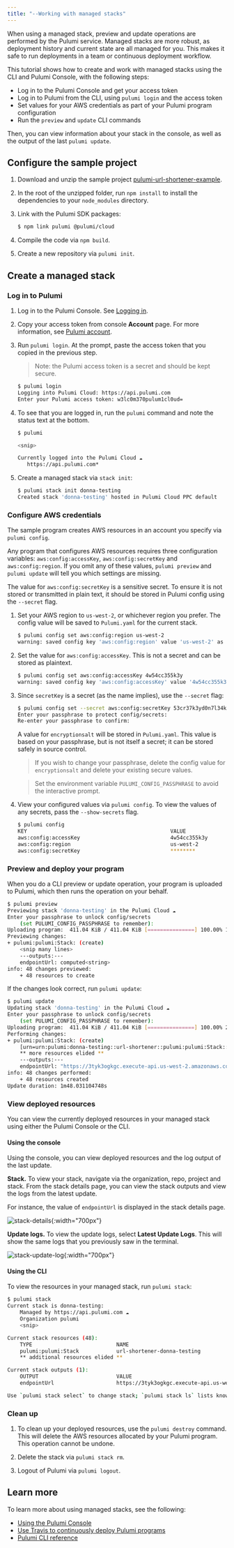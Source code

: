 ```yaml
---
title: "--Working with managed stacks"
---
```


When using a managed stack, preview and update operations are performed by the Pulumi service. Managed stacks are more robust, as deployment history and current state are all managed for you. This makes it safe to run deployments in a team or continuous deployment workflow.

This tutorial shows how to create and work with managed stacks using the CLI and Pulumi Console, with the following steps:

- Log in to the Pulumi Console and get your access token
- Log in to Pulumi from the CLI, using `pulumi login` and the access token
- Set values for your AWS credentials as part of your Pulumi program configuration
- Run the `preview` and `update` CLI commands

Then, you can view information about your stack in the console, as well as the output of the last `pulumi update`.

## Configure the sample project

1. Download and unzip the sample project [pulumi-url-shortener-example](/examples/pulumi-url-shortener-example.zip). 

1. In the root of the unzipped folder, run `npm install` to install the dependencies to your `node_modules` directory.

1. Link with the Pulumi SDK packages:

   ```bash
   $ npm link pulumi @pulumi/cloud
   ```

1. Compile the code via `npm build`.

1. Create a new repository via `pulumi init`.

## Create a managed stack

### Log in to Pulumi 

1. Log in to the Pulumi Console. See [Logging in](./console.html#login-to-console).

1. Copy your access token from console **Account** page. For more information, see [Pulumi account](./console.html#account-page).

1. Run `pulumi login`. At the prompt, paste the access token that you copied in the previous step. 

   > Note: the Pulumi access token is a secret and should be kept secure.

   ```bash
   $ pulumi login
   Logging into Pulumi Cloud: https://api.pulumi.com
   Enter your Pulumi access token: w3lc0m370pulum1cl0ud=
   ```

1. To see that you are logged in, run the `pulumi` command and note the status text at the bottom.

   ```bash
   $ pulumi
   
   <snip>

   Currently logged into the Pulumi Cloud ☁️
      https://api.pulumi.com*
   ```

1. Create a managed stack via `stack init`:

   ```bash
   $ pulumi stack init donna-testing
   Created stack 'donna-testing' hosted in Pulumi Cloud PPC default
   ```   

### Configure AWS credentials

The sample program creates AWS resources in an account you specify via `pulumi config`. 

Any program that configures AWS resources requires three configuration variables: `aws:config:accessKey`, `aws:config:secretKey` and `aws:config:region`. If you omit any of these values, `pulumi preview` and `pulumi update` will tell you which settings are missing.

The value for `aws:config:secretKey` is a sensitive secret. To ensure it is not stored or transmitted in plain text, it should be stored in Pulumi config using the `--secret` flag.

1. Set your AWS region to `us-west-2`, or whichever region you prefer. The config value will be saved to `Pulumi.yaml` for the current stack.

   ```bash
   $ pulumi config set aws:config:region us-west-2
   warning: saved config key 'aws:config:region' value 'us-west-2' as plaintext; re-run with --secret to encrypt the value instead
   ```

1. Set the value for `aws:config:accessKey`. This is not a secret and can be stored as plaintext. 

   ```bash
   $ pulumi config set aws:config:accessKey 4w54cc355k3y
   warning: saved config key 'aws:config:accessKey' value '4w54cc355k3y' as plaintext; re-run with --secret to encrypt the value instead
   ```

1. Since `secretKey` is a secret (as the name implies), use the `--secret` flag:

   ```bash
   $ pulumi config set --secret aws:config:secretKey 53cr37k3yd0n7l34k170rb4d7h1n65w1llh4pp3n 
   Enter your passphrase to protect config/secrets: 
   Re-enter your passphrase to confirm: 
   ```

   A value for `encryptionsalt` will be stored in `Pulumi.yaml`. This value is based on your passphrase, but is not itself a secret; it can be stored safely in source control. 
   
   > If you wish to change your passphrase, delete the config value for `encryptionsalt` and delete your existing secure values.

   > Set the environment variable `PULUMI_CONFIG_PASSPHRASE` to avoid the interactive prompt.

1. View your configured values via `pulumi config`. To view the values of any secrets, pass the `--show-secrets` flag.
   
   ```bash
   $ pulumi config
   KEY                                              VALUE                                           
   aws:config:accessKey                             4w54cc355k3y                            
   aws:config:region                                us-west-2                                       
   aws:config:secretKey                             ********                                        
   ```

### Preview and deploy your program

When you do a CLI preview or update operation, your program is uploaded to Pulumi, which then runs the operation on your behalf.

```bash
$ pulumi preview
Previewing stack 'donna-testing' in the Pulumi Cloud ☁️
Enter your passphrase to unlock config/secrets
    (set PULUMI_CONFIG_PASSPHRASE to remember): 
Uploading program:  411.04 KiB / 411.04 KiB [===============] 100.00% 1s
Previewing changes:
+ pulumi:pulumi:Stack: (create)
    <snip many lines>
    ---outputs:---
    endpointUrl: computed<string>
info: 48 changes previewed:
    + 48 resources to create
```

If the changes look correct, run `pulumi update`:

```bash
$ pulumi update
Updating stack 'donna-testing' in the Pulumi Cloud ☁️
Enter your passphrase to unlock config/secrets
    (set PULUMI_CONFIG_PASSPHRASE to remember): 
Uploading program:  411.04 KiB / 411.04 KiB [===============] 100.00% 2s
Performing changes:
+ pulumi:pulumi:Stack: (create)
    [urn=urn:pulumi:donna-testing::url-shortener::pulumi:pulumi:Stack::url-shortener-donna-testing]
    ** more resources elided **
    ---outputs:---
    endpointUrl: "https://3tyk3ogkgc.execute-api.us-west-2.amazonaws.com/stage/"
info: 48 changes performed:
    + 48 resources created
Update duration: 1m48.031104748s
```

### View deployed resources 

You can view the currently deployed resources in your managed stack using either the Pulumi Console or the CLI.

#### Using the console

Using the console, you can view deployed resources and the log output of the last update.

**Stack.** To view your stack, navigate via the organization, repo, project and stack. From the stack details page, you can view the stack outputs and view the logs from the latest update.

For instance, the value of `endpointUrl` is displayed in the stack details page.

![stack-details](/images/docs-console/06-stack-details.png){:width="700px"}

**Update logs.** To view the  update logs, select **Latest Update Logs**. This will show the same logs that you previously saw in the terminal.

![stack-update-log](/images/docs-console/07-stack-update-log.png){:width="700px"}

#### Using the CLI

To view the resources in your managed stack, run `pulumi stack`:

```bash
$ pulumi stack
Current stack is donna-testing:
    Managed by https://api.pulumi.com ☁️
    Organization pulumi
    <snip>

Current stack resources (48):
    TYPE                           NAME
    pulumi:pulumi:Stack            url-shortener-donna-testing
    ** additional resources elided **

Current stack outputs (1):
    OUTPUT                         VALUE
    endpointUrl                    https://3tyk3ogkgc.execute-api.us-west-2.amazonaws.com/stage/

Use `pulumi stack select` to change stack; `pulumi stack ls` lists known ones
```

### Clean up

1. To clean up your deployed resources, use the `pulumi destroy` command. This will delete the AWS resources allocated by your Pulumi program. This operation cannot be undone. 

1. Delete the stack via `pulumi stack rm`.

1. Logout of Pulumi via `pulumi logout`.

## Learn more

To learn more about using managed stacks, see the following:

- [Using the Pulumi Console](./console.html)
- [Use Travis to continuously deploy Pulumi programs](./cicd-with-travis.html)
- [Pulumi CLI reference](./cli-commands.html)